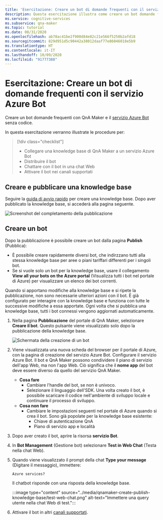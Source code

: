 ```yaml
---
title: 'Esercitazione: Creare un bot di domande frequenti con il servizio Azure Bot'
description: Questa esercitazione illustra come creare un bot domande frequenti senza codice con QnA Maker e il servizio Azure Bot.
ms.service: cognitive-services
ms.subservice: qna-maker
ms.topic: tutorial
ms.date: 08/31/2020
ms.openlocfilehash: ab78ac41be2f900d84e82c21e566f5250b2afd18
ms.sourcegitcommit: 829d951d5c90442a38012daaf77e86046018e5b9
ms.translationtype: HT
ms.contentlocale: it-IT
ms.lasthandoff: 10/09/2020
ms.locfileid: "91777388"
---
```

# <a name="tutorial-create-an-faq-bot-with-azure-bot-service"></a>Esercitazione: Creare un bot di domande frequenti con il servizio Azure Bot
Creare un bot domande frequenti con QnA Maker e il [servizio Azure Bot](https://azure.microsoft.com/en-us/services/bot-service/) senza codice.

In questa esercitazione verranno illustrate le procedure per:

<!-- green checkmark -->
> [!div class="checklist"]
> * Collegare una knowledge base di QnA Maker a un servizio Azure Bot
> * Distribuire il bot
> * Chattare con il bot in una chat Web
> * Attivare il bot nei canali supportati

## <a name="create-and-publish-a-knowledge-base"></a>Creare e pubblicare una knowledge base

Seguire la [guida di avvio rapido](../Quickstarts/create-publish-knowledge-base.md) per creare una knowledge base. Dopo aver pubblicato la knowledge base, si accederà alla pagina seguente.

![Screenshot del completamento della pubblicazione](../media/qnamaker-create-publish-knowledge-base/publish-knowledge-base-to-endpoint.png)

## <a name="create-a-bot"></a>Creare un bot

Dopo la pubblicazione è possibile creare un bot dalla pagina **Publish** (Pubblica):

* È possibile creare rapidamente diversi bot, che indirzzano tutti alla stessa knowledge base per aree o piani tariffari differenti per i singoli bot.
* Se si vuole solo un bot per la knowledge base, usare il collegamento **View all your bots on the Azure portal** (Visualizza tutti i bot nel portale di Azure) per visualizzare un elenco dei bot correnti.

Quando si apportano modifiche alla knowledge base e si ripete la pubblicazione, non sono necessarie ulteriori azioni con il bot. È già configurato per interagire con la knowledge base e funziona con tutte le successive modifiche a essa apportate. Ogni volta che si pubblica una knowledge base, tutti i bot connessi vengono aggiornati automaticamente.

1. Nella pagina **Pubblicazione** del portale di QnA Maker, selezionare **Creare il bot**. Questo pulsante viene visualizzato solo dopo la pubblicazione della knowledge base.

    ![Schermata della creazione di un bot](../media/qnamaker-create-publish-knowledge-base/create-bot-from-published-knowledge-base-page.png)

1. Viene visualizzata una nuova scheda del browser per il portale di Azure, con la pagina di creazione del servizio Azure Bot. Configurare il servizio Azure Bot. Il bot e QnA Maker possono condividere il piano di servizio dell'app Web, ma non l'app Web. Ciò significa che il **nome app** del bot deve essere diverso da quello del servizio QnA Maker.

    * **Cosa fare**
        * Cambiare l'handle del bot, se non è univoco.
        * Selezionare il linguaggio dell'SDK. Una volta creato il bot, è possibile scaricare il codice nell'ambiente di sviluppo locale e continuare il processo di sviluppo.
    * **Cosa non fare**
        * Cambiare le impostazioni seguenti nel portale di Azure quando si crea il bot. Sono già popolate per la knowledge base esistente:
           * Chiave di autenticazione QnA
           * Piano di servizio app e località


1. Dopo aver creato il bot, aprire la risorsa **servizio Bot**.
1. In **Bot Management** (Gestione bot) selezionare **Test in Web Chat** (Testa nella chat Web).
1. Quando viene visualizzato il prompt della chat **Type your message** (Digitare il messaggio), immettere:

    `Azure services?`

    Il chatbot risponde con una risposta della knowledge base.

    :::image type="content" source="../media/qnamaker-create-publish-knowledge-base/test-web-chat.png" alt-text="Immettere una query utente nella chat Web di test.":::
1. Attivare il bot in altri [canali supportati](https://docs.microsoft.com/azure/bot-service/bot-service-manage-channels?view=azure-bot-service-4.0&preserve-view=true).
